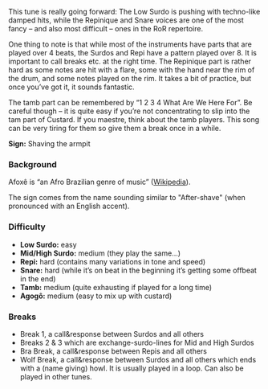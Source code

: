 This tune is really going forward: The Low Surdo is pushing with techno-like damped hits, while the Repinique and Snare
voices are one of the most fancy – and also most difficult – ones in the RoR repertoire.

One thing to note is that while most of the instruments have parts that are played over 4 beats, the Surdos and Repi
have a pattern played over 8. It is important to call breaks etc. at the right time. The Repinique part is rather hard
as some notes are hit with a flare, some with the hand near the rim of the drum, and some notes played on the rim. It
takes a bit of practice, but once you’ve got it, it sounds fantastic.

The tamb part can be remembered by “1 2 3 4 What Are We Here For”. Be careful though – it is quite easy if you’re not
concentrating to slip into the tam part of Custard. If you maestre, think about the tamb players. This song can be very
tiring for them so give them a break once in a while.

**Sign:** Shaving the armpit

### Background

Afoxê is “an Afro Brazilian genre of music” ([Wikipedia](https://en.wikipedia.org/wiki/Afox%C3%AA)).

The sign comes from the name sounding similar to "After-shave" (when pronounced with an English accent).

### Difficulty

* **Low Surdo:** easy
* **Mid/High Surdo:** medium (they play the same…)
* **Repi:** hard (contains many variations in tone and speed)
* **Snare:** hard (while it’s on beat in the beginning it’s getting some offbeat in the end)</dd>
* **Tamb:** medium (quite exhausting if played for a long time)
* **Agogô:** medium (easy to mix up with custard)

### Breaks

* Break 1, a call&response between Surdos and all others
* Breaks 2 & 3 which are exchange-surdo-lines for Mid and High Surdos
* Bra Break, a call&response between Repis and all others
* Wolf Break, a call&response between Surdos and all others which ends with a (name giving) howl. It is usually played
  in a loop. Can also be played in other tunes.